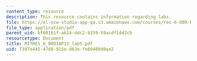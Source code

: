 ```yaml
---
content_type: resource
description: This resource contains information regarding labs.
file: https://ol-ocw-studio-app-qa.s3.amazonaws.com/courses/res-6-009-how-to-process-analyze-and-visualize-data-january-iap-2012/7397e44547d8915ed63efe69409d0ae2_MITRES_6_009IAP12_lab5.pdf
file_type: application/pdf
parent_uid: bf60161f-a614-ddc2-b359-59acdf14d2cb
resourcetype: Document
title: MITRES_6_009IAP12_lab5.pdf
uid: 7397e445-47d8-915e-d63e-fe69409d0ae2
---
```

